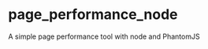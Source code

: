 page_performance_node
=====================

A simple page performance tool with node and PhantomJS
